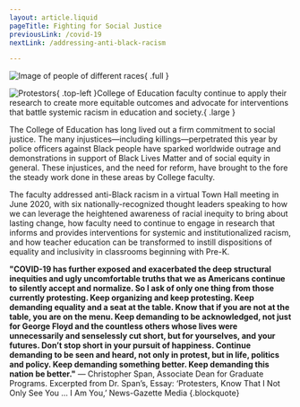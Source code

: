 ```yaml
---
layout: article.liquid
pageTitle: Fighting for Social Justice
previousLink: /covid-19
nextLink: /addressing-anti-black-racism

---
```

![Image of people of different races](/img/equity-image.png){ .full }

![Protestors](/img/fighting-for-social-justice.png){ .top-left }College of Education faculty continue to apply their research to create more equitable outcomes and advocate for interventions that battle systemic racism in education and society.{ .large }

The College of Education has long lived out a firm commitment to social justice. The many injustices—including killings—perpetrated this year by police officers against Black people have sparked worldwide outrage and demonstrations in support of Black Lives Matter and of social equity in general. These injustices, and the need for reform, have brought to the fore the steady work done in these areas by College faculty. 

The faculty addressed anti-Black racism in a virtual Town Hall meeting in June 2020, with six nationally-recognized thought leaders speaking to how we can leverage the heightened awareness of racial inequity to bring about lasting change, how faculty need to continue to engage in research that informs and provides interventions for systemic and institutionalized racism, and how teacher education can be transformed to instill dispositions of equality and inclusivity in classrooms beginning with Pre-K.

**"COVID-19 has further exposed and exacerbated the deep structural inequities and ugly uncomfortable truths that we as Americans continue to silently accept and normalize. So I ask of only one thing from those currently protesting. Keep organizing and keep protesting. Keep demanding equality and a seat at the  table. Know that if you are not at the table, you are on the menu. Keep demanding to be acknowledged, not just for George Floyd and the countless others whose lives were unnecessarily and senselessly cut short, but for yourselves, and your futures. Don’t stop short in your pursuit of happiness. Continue demanding to be seen and heard, not only in protest, but in life, politics and policy. Keep demanding something better. Keep demanding this nation be better."**
— Christopher Span, Associate Dean for Graduate Programs. Excerpted from Dr. Span’s, Essay: ‘Protesters, Know That I Not Only See You ... I Am You,’ News-Gazette Media {.blockquote}

<style> .blockquote { width: 55%; margin: 10px 0 80px 45%; font-weight: normal; } @media only screen and (max-width: 800px) { .blockquote { width: 100%; margin: 10px 0 80px 0; } } </style>